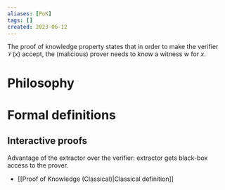 ```yaml
---
aliases: [PoK]
tags: []
created: 2023-06-12
---
```


The proof of knowledge property states that in order to make the verifier $\mathcal{V}(x)$ accept, the (malicious) prover needs to *know* a witness $w$ for $x$.

# Philosophy


# Formal definitions
## Interactive proofs
Advantage of the extractor over the verifier: extractor gets black-box access to the prover. 
- [[Proof of Knowledge (Classical)|Classical definition]]